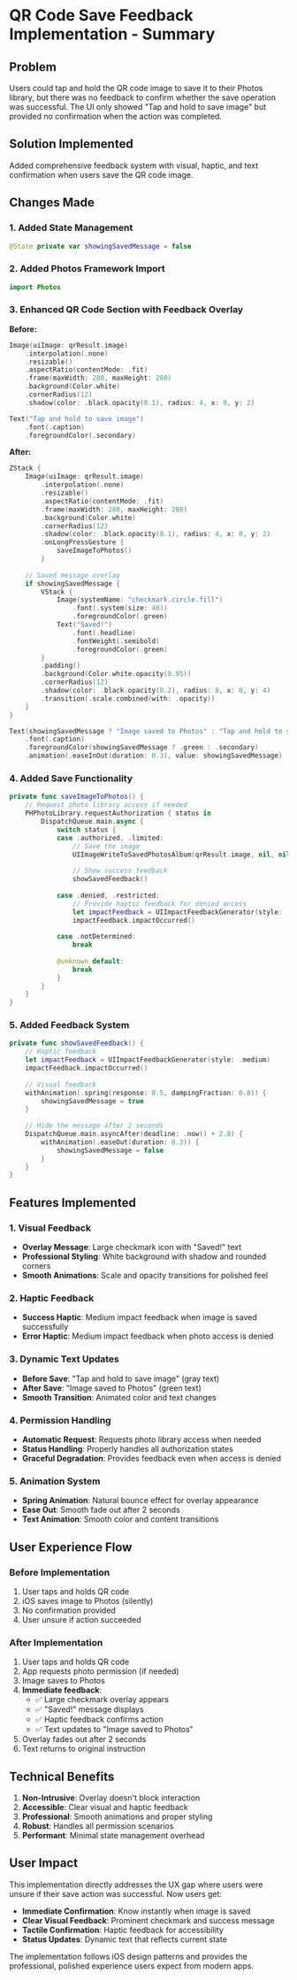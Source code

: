 # QR Code Save Feedback Implementation - Summary

## Problem
Users could tap and hold the QR code image to save it to their Photos library, but there was no feedback to confirm whether the save operation was successful. The UI only showed "Tap and hold to save image" but provided no confirmation when the action was completed.

## Solution Implemented
Added comprehensive feedback system with visual, haptic, and text confirmation when users save the QR code image.

## Changes Made

### 1. Added State Management
```swift
@State private var showingSavedMessage = false
```

### 2. Added Photos Framework Import
```swift
import Photos
```

### 3. Enhanced QR Code Section with Feedback Overlay
**Before:**
```swift
Image(uiImage: qrResult.image)
    .interpolation(.none)
    .resizable()
    .aspectRatio(contentMode: .fit)
    .frame(maxWidth: 280, maxHeight: 280)
    .background(Color.white)
    .cornerRadius(12)
    .shadow(color: .black.opacity(0.1), radius: 4, x: 0, y: 2)

Text("Tap and hold to save image")
    .font(.caption)
    .foregroundColor(.secondary)
```

**After:**
```swift
ZStack {
    Image(uiImage: qrResult.image)
        .interpolation(.none)
        .resizable()
        .aspectRatio(contentMode: .fit)
        .frame(maxWidth: 280, maxHeight: 280)
        .background(Color.white)
        .cornerRadius(12)
        .shadow(color: .black.opacity(0.1), radius: 4, x: 0, y: 2)
        .onLongPressGesture {
            saveImageToPhotos()
        }
    
    // Saved message overlay
    if showingSavedMessage {
        VStack {
            Image(systemName: "checkmark.circle.fill")
                .font(.system(size: 40))
                .foregroundColor(.green)
            Text("Saved!")
                .font(.headline)
                .fontWeight(.semibold)
                .foregroundColor(.green)
        }
        .padding()
        .background(Color.white.opacity(0.95))
        .cornerRadius(12)
        .shadow(color: .black.opacity(0.2), radius: 8, x: 0, y: 4)
        .transition(.scale.combined(with: .opacity))
    }
}

Text(showingSavedMessage ? "Image saved to Photos" : "Tap and hold to save image")
    .font(.caption)
    .foregroundColor(showingSavedMessage ? .green : .secondary)
    .animation(.easeInOut(duration: 0.3), value: showingSavedMessage)
```

### 4. Added Save Functionality
```swift
private func saveImageToPhotos() {
    // Request photo library access if needed
    PHPhotoLibrary.requestAuthorization { status in
        DispatchQueue.main.async {
            switch status {
            case .authorized, .limited:
                // Save the image
                UIImageWriteToSavedPhotosAlbum(qrResult.image, nil, nil, nil)
                
                // Show success feedback
                showSavedFeedback()
                
            case .denied, .restricted:
                // Provide haptic feedback for denied access
                let impactFeedback = UIImpactFeedbackGenerator(style: .medium)
                impactFeedback.impactOccurred()
                
            case .notDetermined:
                break
                
            @unknown default:
                break
            }
        }
    }
}
```

### 5. Added Feedback System
```swift
private func showSavedFeedback() {
    // Haptic feedback
    let impactFeedback = UIImpactFeedbackGenerator(style: .medium)
    impactFeedback.impactOccurred()
    
    // Visual feedback
    withAnimation(.spring(response: 0.5, dampingFraction: 0.8)) {
        showingSavedMessage = true
    }
    
    // Hide the message after 2 seconds
    DispatchQueue.main.asyncAfter(deadline: .now() + 2.0) {
        withAnimation(.easeOut(duration: 0.3)) {
            showingSavedMessage = false
        }
    }
}
```

## Features Implemented

### 1. Visual Feedback
- **Overlay Message**: Large checkmark icon with "Saved!" text
- **Professional Styling**: White background with shadow and rounded corners
- **Smooth Animations**: Scale and opacity transitions for polished feel

### 2. Haptic Feedback
- **Success Haptic**: Medium impact feedback when image is saved successfully
- **Error Haptic**: Medium impact feedback when photo access is denied

### 3. Dynamic Text Updates
- **Before Save**: "Tap and hold to save image" (gray text)
- **After Save**: "Image saved to Photos" (green text)
- **Smooth Transition**: Animated color and text changes

### 4. Permission Handling
- **Automatic Request**: Requests photo library access when needed
- **Status Handling**: Properly handles all authorization states
- **Graceful Degradation**: Provides feedback even when access is denied

### 5. Animation System
- **Spring Animation**: Natural bounce effect for overlay appearance
- **Ease Out**: Smooth fade out after 2 seconds
- **Text Animation**: Smooth color and content transitions

## User Experience Flow

### Before Implementation
1. User taps and holds QR code
2. iOS saves image to Photos (silently)
3. No confirmation provided
4. User unsure if action succeeded

### After Implementation
1. User taps and holds QR code
2. App requests photo permission (if needed)
3. Image saves to Photos
4. **Immediate feedback**:
   - ✅ Large checkmark overlay appears
   - ✅ "Saved!" message displays
   - ✅ Haptic feedback confirms action
   - ✅ Text updates to "Image saved to Photos"
5. Overlay fades out after 2 seconds
6. Text returns to original instruction

## Technical Benefits

1. **Non-Intrusive**: Overlay doesn't block interaction
2. **Accessible**: Clear visual and haptic feedback
3. **Professional**: Smooth animations and proper styling
4. **Robust**: Handles all permission scenarios
5. **Performant**: Minimal state management overhead

## User Impact

This implementation directly addresses the UX gap where users were unsure if their save action was successful. Now users get:

- **Immediate Confirmation**: Know instantly when image is saved
- **Clear Visual Feedback**: Prominent checkmark and success message
- **Tactile Confirmation**: Haptic feedback for accessibility
- **Status Updates**: Dynamic text that reflects current state

The implementation follows iOS design patterns and provides the professional, polished experience users expect from modern apps.